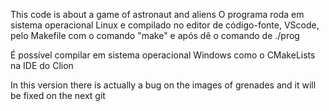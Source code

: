 This code is about a game of astronaut and aliens
O programa roda em sistema operacional Linux e compilado no editor de código-fonte, VScode, pelo Makefile com o comando "make" e após dê o comando de 
./prog

É possível compilar em sistema operacional Windows como o CMakeLists na IDE do Clion

In this version there is actually a bug on the images of grenades and it will be fixed on the next git
